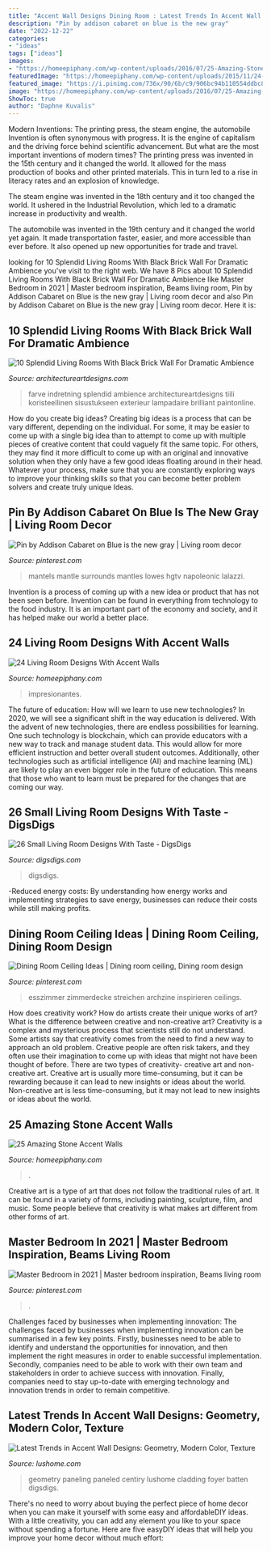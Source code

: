 ```yaml
---
title: "Accent Wall Designs Dining Room : Latest Trends In Accent Wall Designs: Geometry, Modern Color, Texture"
description: "Pin by addison cabaret on blue is the new gray"
date: "2022-12-22"
categories:
- "ideas"
tags: ["ideas"]
images:
- "https://homeepiphany.com/wp-content/uploads/2016/07/25-Amazing-Stone-Accent-Walls-3-683x1024.jpg"
featuredImage: "https://homeepiphany.com/wp-content/uploads/2015/11/24-Living-Room-Designs-With-Accent-Walls-3.jpg"
featured_image: "https://i.pinimg.com/736x/90/6b/c9/906bc94b110554ddbc8b44203033ac2f.jpg"
image: "https://homeepiphany.com/wp-content/uploads/2016/07/25-Amazing-Stone-Accent-Walls-3-683x1024.jpg"
ShowToc: true
author: "Daphne Kuvalis"
---
```



Modern Inventions: The printing press, the steam engine, the automobile
Invention is often synonymous with progress. It is the engine of capitalism and the driving force behind scientific advancement. But what are the most important inventions of modern times?
The printing press was invented in the 15th century and it changed the world. It allowed for the mass production of books and other printed materials. This in turn led to a rise in literacy rates and an explosion of knowledge.

The steam engine was invented in the 18th century and it too changed the world. It ushered in the Industrial Revolution, which led to a dramatic increase in productivity and wealth.

The automobile was invented in the 19th century and it changed the world yet again. It made transportation faster, easier, and more accessible than ever before. It also opened up new opportunities for trade and travel.

	

		
looking for 10 Splendid Living Rooms With Black Brick Wall For Dramatic Ambience you've visit to the right web. We have 8 Pics about 10 Splendid Living Rooms With Black Brick Wall For Dramatic Ambience like Master Bedroom in 2021 | Master bedroom inspiration, Beams living room, Pin by Addison Cabaret on Blue is the new gray | Living room decor and also Pin by Addison Cabaret on Blue is the new gray | Living room decor. Here it is:
		
    
## 10 Splendid Living Rooms With Black Brick Wall For Dramatic Ambience

<img loading=lazy src="https://www.architectureartdesigns.com/wp-content/uploads/2017/05/4-23-768x560.jpg" onerror="this.onerror=null;this.src='https://tse4.mm.bing.net/th?id=OIP.hVMUM0QNYC-F9ECMpXsSpAHaFZ&amp;pid=15.1';" alt="10 Splendid Living Rooms With Black Brick Wall For Dramatic Ambience">

_Source: architectureartdesigns.com_

>farve indretning splendid ambience architectureartdesigns tiili koristeellinen sisustukseen exterieur lampadaire brilliant paintonline. 

	

How do you create big ideas?
Creating big ideas is a process that can be vary different, depending on the individual. For some, it may be easier to come up with a single big idea than to attempt to come up with multiple pieces of creative content that could vaguely fit the same topic. For others, they may find it more difficult to come up with an original and innovative solution when they only have a few good ideas floating around in their head. Whatever your process, make sure that you are constantly exploring ways to improve your thinking skills so that you can become better problem solvers and create truly unique Ideas.

    
## Pin By Addison Cabaret On Blue Is The New Gray | Living Room Decor

<img loading=lazy src="https://i.pinimg.com/736x/d7/c1/e8/d7c1e8d0fea4d2745f49eefbc7fb52cb.jpg" onerror="this.onerror=null;this.src='https://tse2.mm.bing.net/th?id=OIP.yXrszKyOAknZoQHwVTXcnAHaLH&amp;pid=15.1';" alt="Pin by Addison Cabaret on Blue is the new gray | Living room decor">

_Source: pinterest.com_

>mantels mantle surrounds mantles lowes hgtv napoleonic lalazzi. 

	

Invention is a process of coming up with a new idea or product that has not been seen before. Invention can be found in everything from technology to the food industry. It is an important part of the economy and society, and it has helped make our world a better place.

    
## 24 Living Room Designs With Accent Walls

<img loading=lazy src="https://homeepiphany.com/wp-content/uploads/2015/11/24-Living-Room-Designs-With-Accent-Walls-3.jpg" onerror="this.onerror=null;this.src='https://tse4.mm.bing.net/th?id=OIP.uyzwMTNTafiTE8uOTHTaegHaE8&amp;pid=15.1';" alt="24 Living Room Designs With Accent Walls">

_Source: homeepiphany.com_

>impresionantes. 

	

The future of education: How will we learn to use new technologies?
In 2020, we will see a significant shift in the way education is delivered. With the advent of new technologies, there are endless possibilities for learning. One such technology is blockchain, which can provide educators with a new way to track and manage student data. This would allow for more efficient instruction and better overall student outcomes. Additionally, other technologies such as artificial intelligence (AI) and machine learning (ML) are likely to play an even bigger role in the future of education. This means that those who want to learn must be prepared for the changes that are coming our way.

    
## 26 Small Living Room Designs With Taste - DigsDigs

<img loading=lazy src="https://www.digsdigs.com/photos/elegant-small-living-rooms-designs-22.jpg" onerror="this.onerror=null;this.src='https://tse1.mm.bing.net/th?id=OIP.cdsFaJ1T8amU18IiHf57dgHaJ3&amp;pid=15.1';" alt="26 Small Living Room Designs With Taste - DigsDigs">

_Source: digsdigs.com_

>digsdigs. 

	

-Reduced energy costs: By understanding how energy works and implementing strategies to save energy, businesses can reduce their costs while still making profits.

    
## Dining Room Ceiling Ideas | Dining Room Ceiling, Dining Room Design

<img loading=lazy src="https://i.pinimg.com/736x/90/6b/c9/906bc94b110554ddbc8b44203033ac2f.jpg" onerror="this.onerror=null;this.src='https://tse1.mm.bing.net/th?id=OIP.9Y_Q7EossG_JD72iY4NyXQAAAA&amp;pid=15.1';" alt="Dining Room Ceiling Ideas | Dining room ceiling, Dining room design">

_Source: pinterest.com_

>esszimmer zimmerdecke streichen archzine inspirieren ceilings. 

	

How does creativity work? How do artists create their unique works of art? What is the difference between creative and non-creative art?
Creativity is a complex and mysterious process that scientists still do not understand. Some artists say that creativity comes from the need to find a new way to approach an old problem. Creative people are often risk takers, and they often use their imagination to come up with ideas that might not have been thought of before. There are two types of creativity- creative art and non-creative art. Creative art is usually more time-consuming, but it can be rewarding because it can lead to new insights or ideas about the world. Non-creative art is less time-consuming, but it may not lead to new insights or ideas about the world.

    
## 25 Amazing Stone Accent Walls

<img loading=lazy src="https://homeepiphany.com/wp-content/uploads/2016/07/25-Amazing-Stone-Accent-Walls-3-683x1024.jpg" onerror="this.onerror=null;this.src='https://tse2.mm.bing.net/th?id=OIP.wAU4OeGhe4AeIY_ZG0mAWAHaLG&amp;pid=15.1';" alt="25 Amazing Stone Accent Walls">

_Source: homeepiphany.com_

>. 

	

Creative art is a type of art that does not follow the traditional rules of art. It can be found in a variety of forms, including painting, sculpture, film, and music. Some people believe that creativity is what makes art different from other forms of art.

    
## Master Bedroom In 2021 | Master Bedroom Inspiration, Beams Living Room

<img loading=lazy src="https://i.pinimg.com/736x/a7/ae/3d/a7ae3dd37fcc0beeb33f5ce199b05990.jpg" onerror="this.onerror=null;this.src='https://tse3.mm.bing.net/th?id=OIP.LUkk36xfXBv1wkOO4Tb3vgHaJ3&amp;pid=15.1';" alt="Master Bedroom in 2021 | Master bedroom inspiration, Beams living room">

_Source: pinterest.com_

>. 

	

Challenges faced by businesses when implementing innovation:
The challenges faced by businesses when implementing innovation can be summarised in a few key points. Firstly, businesses need to be able to identify and understand the opportunities for innovation, and then implement the right measures in order to enable successful implementation. Secondly, companies need to be able to work with their own team and stakeholders in order to achieve success with innovation. Finally, companies need to stay up-to-date with emerging technology and innovation trends in order to remain competitive.

    
## Latest Trends In Accent Wall Designs: Geometry, Modern Color, Texture

<img loading=lazy src="https://www.lushome.com/wp-content/uploads/2020/11/decorative-wall-panels-modern-interiors-14.jpg" onerror="this.onerror=null;this.src='https://tse2.mm.bing.net/th?id=OIP.7x9OBCVpRfMgVrvIM3eLagHaJ3&amp;pid=15.1';" alt="Latest Trends in Accent Wall Designs: Geometry, Modern Color, Texture">

_Source: lushome.com_

>geometry paneling paneled centiry lushome cladding foyer batten digsdigs. 

	

There's no need to worry about buying the perfect piece of home decor when you can make it yourself with some easy and affordableDIY ideas. With a little creativity, you can add any element you like to your space without spending a fortune. Here are five easyDIY ideas that will help you improve your home decor without much effort: 

